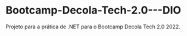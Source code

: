 # Bootcamp-Decola-Tech-2.0---DIO
Projeto para a prática de .NET para o Bootcamp Decola Tech 2.0 2022.
